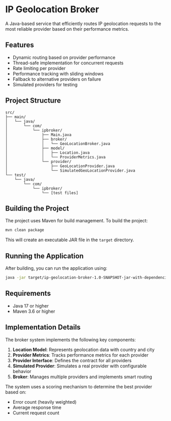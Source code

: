 # IP Geolocation Broker

A Java-based service that efficiently routes IP geolocation requests to the most reliable provider based on their performance metrics.

## Features

- Dynamic routing based on provider performance
- Thread-safe implementation for concurrent requests
- Rate limiting per provider
- Performance tracking with sliding windows
- Fallback to alternative providers on failure
- Simulated providers for testing

## Project Structure

```
src/
├── main/
│   └── java/
│       └── com/
│           └── ipbroker/
│               ├── Main.java
│               ├── broker/
│               │   └── GeoLocationBroker.java
│               ├── model/
│               │   ├── Location.java
│               │   └── ProviderMetrics.java
│               └── provider/
│                   ├── GeoLocationProvider.java
│                   └── SimulatedGeoLocationProvider.java
└── test/
    └── java/
        └── com/
            └── ipbroker/
                └── [test files]
```

## Building the Project

The project uses Maven for build management. To build the project:

```bash
mvn clean package
```

This will create an executable JAR file in the `target` directory.

## Running the Application

After building, you can run the application using:

```bash
java -jar target/ip-geolocation-broker-1.0-SNAPSHOT-jar-with-dependencies.jar
```

## Requirements

- Java 17 or higher
- Maven 3.6 or higher

## Implementation Details

The broker system implements the following key components:

1. **Location Model**: Represents geolocation data with country and city
2. **Provider Metrics**: Tracks performance metrics for each provider
3. **Provider Interface**: Defines the contract for all providers
4. **Simulated Provider**: Simulates a real provider with configurable behavior
5. **Broker**: Manages multiple providers and implements smart routing

The system uses a scoring mechanism to determine the best provider based on:
- Error count (heavily weighted)
- Average response time
- Current request count 